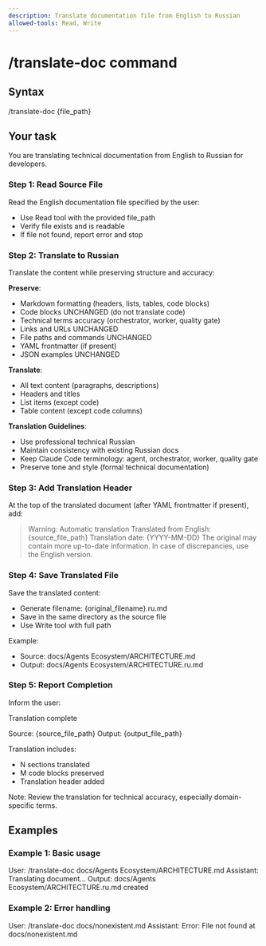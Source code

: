 ```yaml
---
description: Translate documentation file from English to Russian
allowed-tools: Read, Write
---
```


# /translate-doc command

## Syntax

/translate-doc {file_path}

## Your task

You are translating technical documentation from English to Russian for developers.

### Step 1: Read Source File

Read the English documentation file specified by the user:
- Use Read tool with the provided file_path
- Verify file exists and is readable
- If file not found, report error and stop

### Step 2: Translate to Russian

Translate the content while preserving structure and accuracy:

**Preserve**:
- Markdown formatting (headers, lists, tables, code blocks)
- Code blocks UNCHANGED (do not translate code)
- Technical terms accuracy (orchestrator, worker, quality gate)
- Links and URLs UNCHANGED
- File paths and commands UNCHANGED
- YAML frontmatter (if present)
- JSON examples UNCHANGED

**Translate**:
- All text content (paragraphs, descriptions)
- Headers and titles
- List items (except code)
- Table content (except code columns)

**Translation Guidelines**:
- Use professional technical Russian
- Maintain consistency with existing Russian docs
- Keep Claude Code terminology: agent, orchestrator, worker, quality gate
- Preserve tone and style (formal technical documentation)

### Step 3: Add Translation Header

At the top of the translated document (after YAML frontmatter if present), add:

> Warning: Automatic translation
> Translated from English: {source_file_path}
> Translation date: {YYYY-MM-DD}
> The original may contain more up-to-date information. In case of discrepancies, use the English version.

### Step 4: Save Translated File

Save the translated content:
- Generate filename: {original_filename}.ru.md
- Save in the same directory as the source file
- Use Write tool with full path

Example:
- Source: docs/Agents Ecosystem/ARCHITECTURE.md
- Output: docs/Agents Ecosystem/ARCHITECTURE.ru.md

### Step 5: Report Completion

Inform the user:

Translation complete

Source: {source_file_path}
Output: {output_file_path}

Translation includes:
- N sections translated
- M code blocks preserved
- Translation header added

Note: Review the translation for technical accuracy, especially domain-specific terms.

## Examples

### Example 1: Basic usage

User: /translate-doc docs/Agents Ecosystem/ARCHITECTURE.md
Assistant: Translating document...
Output: docs/Agents Ecosystem/ARCHITECTURE.ru.md created

### Example 2: Error handling

User: /translate-doc docs/nonexistent.md
Assistant: Error: File not found at docs/nonexistent.md
